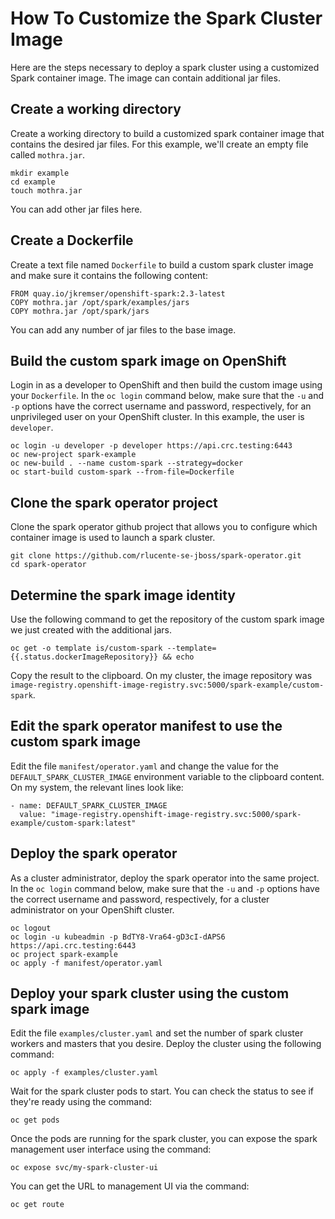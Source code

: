 # How To Customize the Spark Cluster Image
Here are the steps necessary to deploy a spark cluster using a
customized Spark container image.  The image can contain additional
jar files.

## Create a working directory
Create a working directory to build a customized spark container
image that contains the desired jar files.  For this example, we'll
create an empty file called `mothra.jar`.

    mkdir example
    cd example
    touch mothra.jar

You can add other jar files here.

## Create a Dockerfile
Create a text file named `Dockerfile` to build a custom spark cluster
image and make sure it contains the following content:

    FROM quay.io/jkremser/openshift-spark:2.3-latest
    COPY mothra.jar /opt/spark/examples/jars
    COPY mothra.jar /opt/spark/jars

You can add any number of jar files to the base image.

## Build the custom spark image on OpenShift
Login in as a developer to OpenShift and then build the custom image
using your `Dockerfile`.  In the `oc login` command below, make
sure that the `-u` and `-p` options have the correct username and
password, respectively, for an unprivileged user on your OpenShift
cluster.  In this example, the user is `developer`.

    oc login -u developer -p developer https://api.crc.testing:6443
    oc new-project spark-example
    oc new-build . --name custom-spark --strategy=docker
    oc start-build custom-spark --from-file=Dockerfile
    
## Clone the spark operator project
Clone the spark operator github project that allows you to configure
which container image is used to launch a spark cluster.

    git clone https://github.com/rlucente-se-jboss/spark-operator.git
    cd spark-operator

## Determine the spark image identity
Use the following command to get the repository of the custom spark
image we just created with the additional jars.

    oc get -o template is/custom-spark --template={{.status.dockerImageRepository}} && echo

Copy the result to the clipboard.  On my cluster, the image repository was `image-registry.openshift-image-registry.svc:5000/spark-example/custom-spark`.

## Edit the spark operator manifest to use the custom spark image
Edit the file `manifest/operator.yaml` and change the value for the
`DEFAULT_SPARK_CLUSTER_IMAGE` environment variable to the clipboard
content.  On my system, the relevant lines look like:

    - name: DEFAULT_SPARK_CLUSTER_IMAGE
      value: "image-registry.openshift-image-registry.svc:5000/spark-example/custom-spark:latest"

## Deploy the spark operator
As a cluster administrator, deploy the spark operator into the same
project.  In the `oc login` command below, make sure that the `-u`
and `-p` options have the correct username and password, respectively,
for a cluster administrator on your OpenShift cluster.

    oc logout
    oc login -u kubeadmin -p BdTY8-Vra64-gD3cI-dAPS6 https://api.crc.testing:6443
    oc project spark-example
    oc apply -f manifest/operator.yaml    

## Deploy your spark cluster using the custom spark image
Edit the file `examples/cluster.yaml` and set the number of spark
cluster workers and masters that you desire.  Deploy the cluster
using the following command:

    oc apply -f examples/cluster.yaml

Wait for the spark cluster pods to start.  You can check the status
to see if they're ready using the command:

    oc get pods

Once the pods are running for the spark cluster, you can expose the
spark management user interface using the command:

    oc expose svc/my-spark-cluster-ui

You can get the URL to management UI via the command:

    oc get route

